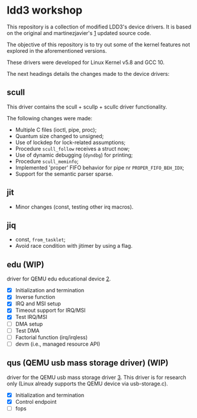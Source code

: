 # ldd3 workshop

This repository is a collection of modified LDD3's device drivers. It is based
on the original and martinezjavier's [1] updated source code.

The objective of this repository is to try out some of the kernel features not
explored in the aforementioned versions.

These drivers were developed for Linux Kernel v5.8 and GCC 10.

The next headings details the changes made to the device drivers:

## scull

This driver contains the scull + scullp + scullc driver functionality.

The following changes were made:
* Multiple C files (ioctl, pipe, proc);
* Quantum size changed to unsigned;
* Use of lockdep for lock-related assumptions;
* Procedure `scull_follow` receives a struct now;
* Use of dynamic debugging (`dyndbg`) for printing;
* Procedure `scull_meminfo`;
* Implemented 'proper' FIFO behavior for pipe nr `PROPER_FIFO_BEH_IDX`;
* Support for the semantic parser sparse.


## jit

* Minor changes (const, testing other irq macros).

## jiq

* const, `from_tasklet`;
* Avoid race condition with jitimer by using a flag.

## edu (WIP)

driver for QEMU edu educational device [2].

- [x] Initialization and termination
- [x] Inverse function
- [x] IRQ and MSI setup
- [x] Timeout support for IRQ/MSI
- [x] Test IRQ/MSI
- [ ] DMA setup
- [ ] Test DMA
- [ ] Factorial function (irq/irqless)
- [ ] devm (i.e., managed resource API)

## qus (QEMU usb mass storage driver) (WIP)

driver for the QEMU usb mass storage driver [3]. This driver is for research
only (Linux already supports the QEMU device via usb-storage.c).

- [x] Initialization and termination
- [x] Control endpoint
- [ ] fops

[1]: https://github.com/martinezjavier/ldd3
[2]: https://github.com/qemu/qemu/blob/master/docs/specs/edu.txt
[3]: https://github.com/qemu/qemu/blob/master/hw/usb/dev-storage.c
